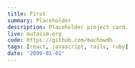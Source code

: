 ```yaml
---
title: First
summary: Placeholder
description: Placeholder project card.
live: mutasim.org
code: https://github.com/machowdh
tags: [react, javascript, rails, ruby]
date: '2099-01-01'
---
```

